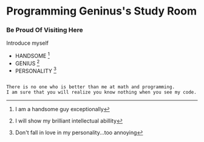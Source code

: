 # Programming Geninus\'s Study Room

### Be Proud Of Visiting Here

Introduce myself

- HANDSOME [^1]
- GENIUS [^2]
- PERSONALITY [^3]

```

There is no one who is better than me at math and programming.
I am sure that you will realize you know nothing when you see my code.
```

[^1]: I am a handsome guy exceptionally
[^2]: I will show my brilliant intellectual abillity
[^3]: Don't fall in love in my personality...too annoying
